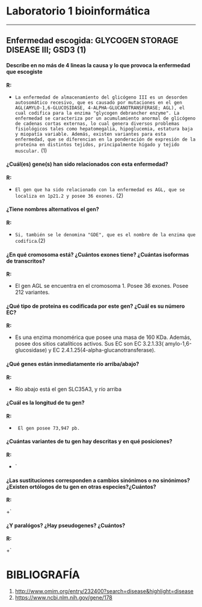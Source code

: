 # Laboratorio 1 bioinformática
----

## Enfermedad escogida: GLYCOGEN STORAGE DISEASE III; GSD3 (1)

#### Describe en no más de 4 lineas la causa y lo que provoca la enfermedad que escogiste

__R:__

+ `La enfermedad de almacenamiento del glicógeno III es un desorden autosomático recesivo, que es causado por mutaciones en el gen AGL(AMYLO-1,6-GLUCOSIDASE, 4-ALPHA-GLUCANOTRANSFERASE; AGL), el cual codifica para la enzima "glycogen debrancher enzyme". La enfermedad se caracteriza por un acumulamiento anormal de glicógeno de cadenas cortas externas, lo cual genera diversos problemas fisiológicos tales como hepatomegalia, hipoglucemia, estatura baja y miopatía variable. Además, existen variantes para esta enfermedad, que se diferencian en la ponderación de expresión de la proteína en distintos tejidos, principalmente hígado y tejido muscular.` (1)

#### ¿Cuál(es) gene(s) han sido relacionados con esta enfermedad?


__R:__

+ `El gen que ha sido relacionado con la enfermedad es AGL, que se localiza en 1p21.2 y posee 36 exones.` (2) 

#### ¿Tiene nombres alternativos el gen?  
	
__R:__

+ `Si, también se le denomina "GDE", que es el nombre de la enzima que codifica`.(2)

#### ¿En qué cromosoma está? ¿Cuántos exones tiene? ¿Cuántas isoformas de transcritos?  

__R:__

+ El gen AGL se encuentra en el cromosoma 1. Posee 36 exones. Posee 212 variantes.


#### ¿Qué tipo de proteina es codificada por este gen? ¿Cuál es su número EC?  


__R:__

+ Es una enzima monomérica que posee una masa de 160 KDa. Además, posee dos sitios catalíticos activos. Sus EC son EC 3.2.1.33( amylo-1,6-glucosidase) y EC 2.4.1.25(4-alpha-glucanotransferase).

#### ¿Qué genes están inmediatamente río arriba/abajo?  

__R:__

+ Río abajo está el gen SLC35A3, y río arriba 

#### ¿Cuál es la longitud de tu gen?
	
__R:__

+ ` El gen posee 73,947 pb.`


#### ¿Cuántas variantes de tu gen hay descritas y en qué posiciones?  

__R:__

+ `

#### ¿Las sustituciones corresponden a cambios sinónimos o no sinónimos?¿Existen ortólogos de tu gen en otras especies?¿Cuántos?

__R:__

+`


#### ¿Y paralógos? ¿Hay pseudogenes? ¿Cuántos?  

__R:__

+`










# BIBLIOGRAFÍA

1) http://www.omim.org/entry/232400?search=disease&highlight=disease
2) https://www.ncbi.nlm.nih.gov/gene/178
